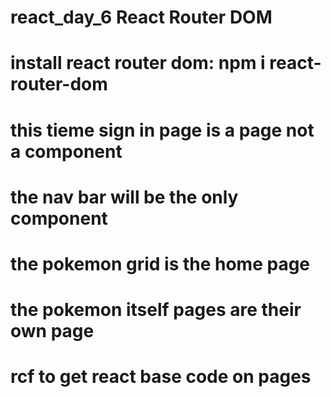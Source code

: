 # react_day_6 React Router DOM
# install react router dom: npm i react-router-dom
# this tieme sign in page is a page not a component
# the nav bar will be the only component
# the pokemon grid is the home page
# the pokemon itself pages are their own page
# rcf to get react base code on pages
